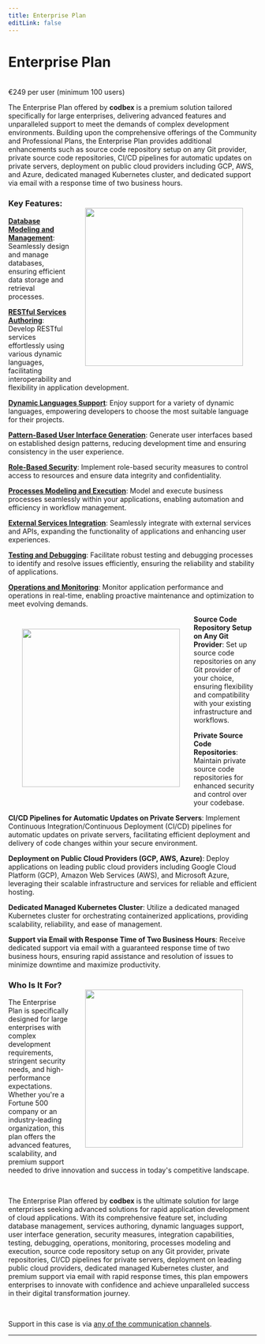 ```yaml
---
title: Enterprise Plan
editLink: false
---
```


# Enterprise Plan
<br/>

<div class="price-tag">€249 per user (minimum 100 users)</div>


The Enterprise Plan offered by <b>codbex</b> is a premium solution tailored specifically for large enterprises, delivering advanced features and unparalleled support to meet the demands of complex development environments. Building upon the comprehensive offerings of the Community and Professional Plans, the Enterprise Plan provides additional enhancements such as source code repository setup on any Git provider, private source code repositories, CI/CD pipelines for automatic updates on private servers, deployment on public cloud providers including GCP, AWS, and Azure, dedicated managed Kubernetes cluster, and dedicated support via email with a response time of two business hours.

<div style="text-align: center;">
   <img src="/images/styled/god-with-horse.svg" style="height: 20rem; !important; float: right !important; padding: 2em"/>
</div>

### Key Features:

**[Database Modeling and Management](/documentation/tooling/databases/)**: Seamlessly design and manage databases, ensuring efficient data storage and retrieval processes.

**[RESTful Services Authoring](/documentation/platform/sdk/)**: Develop RESTful services effortlessly using various dynamic languages, facilitating interoperability and flexibility in application development.

**[Dynamic Languages Support](/documentation/platform/engines/)**: Enjoy support for a variety of dynamic languages, empowering developers to choose the most suitable language for their projects.

**[Pattern-Based User Interface Generation](/documentation/tooling/modeling/)**: Generate user interfaces based on established design patterns, reducing development time and ensuring consistency in the user experience.

**[Role-Based Security](/documentation/platform/engines/security)**: Implement role-based security measures to control access to resources and ensure data integrity and confidentiality.

**[Processes Modeling and Execution](/documentation/tooling/processes/)**: Model and execute business processes seamlessly within your applications, enabling automation and efficiency in workflow management.

**[External Services Integration](/documentation/tooling/integrations/)**: Seamlessly integrate with external services and APIs, expanding the functionality of applications and enhancing user experiences.

**[Testing and Debugging](/documentation/tooling/debugger/)**: Facilitate robust testing and debugging processes to identify and resolve issues efficiently, ensuring the reliability and stability of applications.

**[Operations and Monitoring](/documentation/tooling/operations/)**: Monitor application performance and operations in real-time, enabling proactive maintenance and optimization to meet evolving demands.

<div style="text-align: center;">
   <img src="/images/styled/temples-with-mountain.svg" style="height: 20rem; !important; float: left !important; padding: 2em"/>
</div>

**Source Code Repository Setup on Any Git Provider**: Set up source code repositories on any Git provider of your choice, ensuring flexibility and compatibility with your existing infrastructure and workflows.

**Private Source Code Repositories**: Maintain private source code repositories for enhanced security and control over your codebase.

**CI/CD Pipelines for Automatic Updates on Private Servers**: Implement Continuous Integration/Continuous Deployment (CI/CD) pipelines for automatic updates on private servers, facilitating efficient deployment and delivery of code changes within your secure environment.

**Deployment on Public Cloud Providers (GCP, AWS, Azure)**: Deploy applications on leading public cloud providers including Google Cloud Platform (GCP), Amazon Web Services (AWS), and Microsoft Azure, leveraging their scalable infrastructure and services for reliable and efficient hosting.

**Dedicated Managed Kubernetes Cluster**: Utilize a dedicated managed Kubernetes cluster for orchestrating containerized applications, providing scalability, reliability, and ease of management.

**Support via Email with Response Time of Two Business Hours**: Receive dedicated support via email with a guaranteed response time of two business hours, ensuring rapid assistance and resolution of issues to minimize downtime and maximize productivity.

<div style="text-align: center;">
   <img src="/images/styled/people-at-big-shop.svg" style="height: 20rem; !important; float: right !important; padding: 2em"/>
</div>

### Who Is It For?

The Enterprise Plan is specifically designed for large enterprises with complex development requirements, stringent security needs, and high-performance expectations. Whether you're a Fortune 500 company or an industry-leading organization, this plan offers the advanced features, scalability, and premium support needed to drive innovation and success in today's competitive landscape.

<br>

The Enterprise Plan offered by <b>codbex</b> is the ultimate solution for large enterprises seeking advanced solutions for rapid application development of cloud applications. With its comprehensive feature set, including database management, services authoring, dynamic languages support, user interface generation, security measures, integration capabilities, testing, debugging, operations, monitoring, processes modeling and execution, source code repository setup on any Git provider, private repositories, CI/CD pipelines for private servers, deployment on leading public cloud providers, dedicated managed Kubernetes cluster, and premium support via email with rapid response times, this plan empowers enterprises to innovate with confidence and achieve unparalleled success in their digital transformation journey.

<br>

Support in this case is via <a href="https://www.codbex.com/contact/">any of the communication channels</a>.

<hr>
